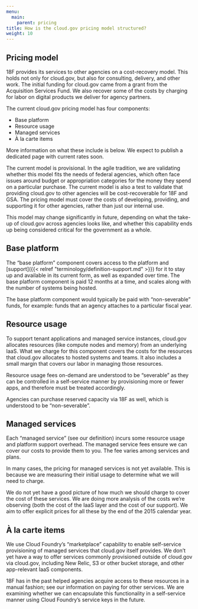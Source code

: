 ```yaml
---
menu:
  main:
    parent: pricing
title: How is the cloud.gov pricing model structured?
weight: 10
---
```


## Pricing model

18F provides its services to other agencies on a cost-recovery model. This holds not only for cloud.gov, but also for consulting, delivery, and other work. The initial funding for cloud.gov came from a grant from the Acquisition Services Fund. We also recover some of the costs by charging for labor on digital products we deliver for agency partners.

The current cloud.gov pricing model has four components:

- Base platform
- Resource usage
- Managed services
- À la carte items

More information on what these include is below. We expect to publish a dedicated page with current rates soon.

The current model is provisional. In the agile tradition, we are validating whether this model fits the needs of federal agencies, which often face issues around budget or appropriation categories for the money they spend on a particular purchase. The current model is also a test to validate that providing cloud.gov to other agencies will be cost-recoverable for 18F and GSA. The pricing model must cover the costs of developing, providing, and supporting it for other agencies, rather than just our internal use.

This model may change significantly in future, depending on what the take-up of cloud.gov across agencies looks like, and whether this capability ends up being considered critical for the government as a whole.

## Base platform

The “base platform” component covers access to the platform and [support]({{< relref "terminology/definition-support.md" >}}) for it to stay up and available in its current form, as well as expanded over time. The base platform component is paid 12 months at a time, and scales along with the number of systems being hosted.

The base platform component would typically be paid with “non-severable” funds, for example: funds that an agency attaches to a particular fiscal year.

## Resource usage

To support tenant applications and managed service instances, cloud.gov allocates resources (like compute nodes and memory) from an underlying IaaS. What we charge for this component covers the costs for the resources that cloud.gov allocates to hosted systems and teams. It also includes a small margin that covers our labor in managing those resources.

Resource usage fees on-demand are understood to be “severable” as they can be controlled in a self-service manner by provisioning more or fewer apps, and therefore must be treated accordingly.

Agencies can purchase reserved capacity via 18F as well, which is understood to be “non-severable”.

## Managed services

Each “managed service” (see our definition) incurs some resource usage and platform support overhead. The managed service fees ensure we can cover our costs to provide them to you. The fee varies among services and plans.

In many cases, the pricing for managed services is not yet available. This is because we are measuring their initial usage to determine what we will need to charge.

We do not yet have a good picture of how much we should charge to cover the cost of these services. We are doing more analysis of the costs we’re observing (both the cost of the IaaS layer and the cost of our support). We aim to offer explicit prices for all these by the end of the 2015 calendar year.

## À la carte items

We use Cloud Foundry’s “marketplace” capability to enable self-service provisioning of managed services that cloud.gov itself provides. We don’t yet have a way to offer services commonly provisioned outside of cloud.gov via cloud.gov, including New Relic, S3 or other bucket storage, and other app-relevant IaaS components.

18F has in the past helped agencies acquire access to these resources in a manual fashion; see our information on paying for other services. We are examining whether we can encapsulate this functionality in a self-service manner using Cloud Foundry’s service keys in the future.
